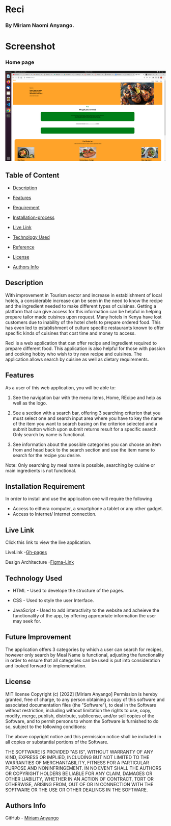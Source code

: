 # Reci

### By Miriam Naomi Anyango.

# Screenshot
### Home page
![image](./assets/images/Screenshot%20from%202022-06-24%2021-33-07.png)

## Table of Content 

+ [Description](#Description)
 
 + [Features](#Features)

 + [Requirement](#Requirement)

+ [Installation-process](#Installation-Process) 

+ [Live Link](#live-link)

+ [Technology Used](#technology-used)

+ [Reference](#reference)

+ [License](#license)

+ [Authors Info](#authors-info)


## Description
<p>With improvement in Tourism sector and increase in establishment of local hotels, a considerable increase can be seen in the need to know the recipe and the ingredient needed to make different types of cuisines. Getting a platform that can give access for this information can be helpful in helping prepare tailor made cuisines upon request. Many hotels in Kenya have lost customers due to inability of the hotel chefs to prepare ordered food. This has even led to establishment of culture specific restaurants known to offer specific kinds of cuisines that cost time and money to access.


Reci is a web application that can offer recipe and ingredient required to prepare different food. This application is also helpful for those with passion and cooking hobby who wish to try new recipe and cuisines. The application allows search by cuisine as well as dietary requirements.

</p>

## Features
As a user of this web application, you will be able to:
1. See the navigation bar with the menu items, Home, REcipe and help as well as the logo.

2. See a section with a search bar, offering 3 searching criterion that you must select one and search input area where you have to key the name of the item you want to search basing on the criterion selected and a submit button which upon submit returns result for a specific search. Only search by name is functional.

3. See information about the possible categories you can choose an item from and head back to the search section and use the item name to search for the recipe you desire.

Note: Only searching by meal name is possible, searching by cuisine or main ingredients is not functional.


## Installation Requirement
In order to install and use the application one will require the following

* Access to eithera computer, a smartphone a tablet or any other gadget.
* Access to Internet/ Internet connection.

## Live Link
Click this link to view the live application.

LiveLink -[Gh-pages](
https://miriam-naomi-anyango.github.io/Reci/)


Design Architecture -[Figma-Link](
https://www.figma.com/file/3eSKt18lG3g8qrrbETLcoa/RECI?node-id=0%3A1)

## Technology Used 

* HTML - Used to develope the structure of the pages.

* CSS - Used to style the user Interface.

* JavaScript - Used to add interactivity to the website and acheieve the functionality of the app, by offering appropriate information the user may seek for.

## Future Improvement
The application offers 3 categories by which a user can search for recipes, however only search by Meal Name is functional, adjusting the functionality in order to ensure that all categories can be used is put into consideration and looked forward to implementation.

## License

MIT license
Copyright (c) [2022] [Miriam Anyango]
Permission is hereby granted, free of charge, to any person obtaining a copy
of this software and associated documentation files (the "Software"), to deal
in the Software without restriction, including without limitation the rights
to use, copy, modify, merge, publish, distribute, sublicense, and/or sell
copies of the Software, and to permit persons to whom the Software is
furnished to do so, subject to the following conditions:

The above copyright notice and this permission notice shall be included in all
copies or substantial portions of the Software.

THE SOFTWARE IS PROVIDED "AS IS", WITHOUT WARRANTY OF ANY KIND, EXPRESS OR
IMPLIED, INCLUDING BUT NOT LIMITED TO THE WARRANTIES OF MERCHANTABILITY,
FITNESS FOR A PARTICULAR PURPOSE AND NONINFRINGEMENT. IN NO EVENT SHALL THE
AUTHORS OR COPYRIGHT HOLDERS BE LIABLE FOR ANY CLAIM, DAMAGES OR OTHER
LIABILITY, WHETHER IN AN ACTION OF CONTRACT, TORT OR OTHERWISE, ARISING FROM,
OUT OF OR IN CONNECTION WITH THE SOFTWARE OR THE USE OR OTHER DEALINGS IN THE
SOFTWARE.


## Authors Info

GitHub - [Miriam Anyango](https://github.com/Miriam-Naomi-Anyango)